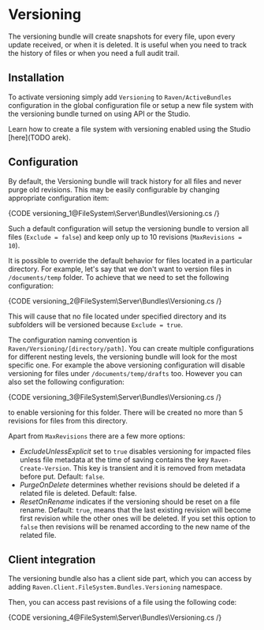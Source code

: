 ﻿# Versioning

The versioning bundle will create snapshots for every file, upon every update received, or when it is deleted. It is useful when you need to track the history of files or when you need a full audit trail.

## Installation

To activate versioning simply add `Versioning` to `Raven/ActiveBundles` configuration in the global configuration file or setup a new file system with the versioning bundle turned on using API or the Studio.

Learn how to create a file system with versioning enabled using the Studio [here](TODO arek).

## Configuration

By default, the Versioning bundle will track history for all files and never purge old revisions. This may be easily configurable by changing appropriate configuration item:

{CODE versioning_1@FileSystem\Server\Bundles\Versioning.cs /}

Such a default configuration will setup the versioning bundle to version all files (`Exclude = false`) and keep only up to 10 revisions (`MaxRevisions = 10`).

It is possible to override the default behavior for files located in a particular directory. For example, let's say that we don't want to version files in `/documents/temp` folder.
To achieve that we need to set the following configuration:

{CODE versioning_2@FileSystem\Server\Bundles\Versioning.cs /}

This will cause that no file located under specified directory and its subfolders will be versioned because `Exclude = true`.

The configuration naming convention is `Raven/Versioning/[directory/path]`. You can create multiple configurations for different nesting levels, the versioning bundle will look for the most specific one.
For example the above versioning configuration will disable versioning for files under `/documents/temp/drafts` too. However you can also set the following configuration:

{CODE versioning_3@FileSystem\Server\Bundles\Versioning.cs /}

to enable versioning for this folder. There will be created no more than 5 revisions for files from this directory.

Apart from `MaxRevisions` there are a few more options:

* *ExcludeUnlessExplicit* set to `true` disables versioning for impacted files unless file metadata at the time of saving contains the key `Raven-Create-Version`.  This key is transient and it is removed from metadata before put. Default: `false`.
* *PurgeOnDelete* determines whether revisions should be deleted if a related file is deleted. Default: false.
* *ResetOnRename* indicates if the versioning should be reset on a file rename. Default: `true`, means that the last existing revision will become first revision while
the other ones will be deleted. If you set this option to `false` then revisions will be renamed according to the new name of the related file.

## Client integration

The versioning bundle also has a client side part, which you can access by adding `Raven.Client.FileSystem.Bundles.Versioning` namespace.

Then, you can access past revisions of a file using the following code:

{CODE versioning_4@FileSystem\Server\Bundles\Versioning.cs /}
